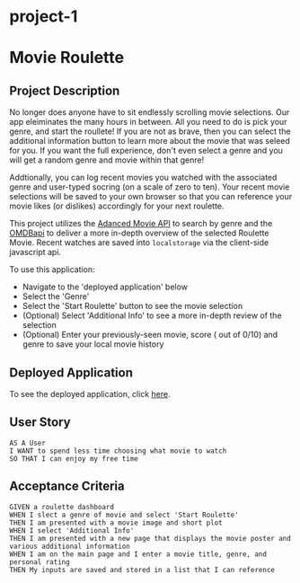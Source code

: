# project-1
# Movie Roulette

## Project Description

No longer does anyone have to sit endlessly scrolling movie selections. Our app eleiminates the many hours in between. All you need to do is pick your genre, and start the roullete! If you are not as brave, then you can select the additional information button to learn more about the movie that was seleed for you. 
If you want the full experience, don't even select a genre and you will get a random genre and movie within that genre!

Addtionally, you can log recent movies you watched with the associated genre and user-typed socring (on a scale of zero to ten). Your recent movie selections will be saved to your own browser so that you can reference your movie likes (or dislikes) accordingly for your next roulette.

This project utilizes the [Adanced Movie API](https://advanced-movie-search.p.rapidapi.com) to search by genre and the [OMDBapi](http://omdapi.com/) to deliver a more in-depth overview of the selected Roulette Movie. Recent watches are saved into `localstorage`  via the client-side javascript api.

To use this application:
* Navigate to the 'deployed application' below
* Select the 'Genre'
* Select the 'Start Roulette' button to see the movie selection
* (Optional) Select 'Additional Info' to see a more in-depth review of the selection
* (Optional) Enter your previously-seen movie, score ( out of 0/10) and genre to save your local movie history

## Deployed Application

To see the deployed application, click [here](https://nflanner.github.io/project-1/).

## User Story

```
AS A User
I WANT to spend less time choosing what movie to watch
SO THAT I can enjoy my free time
```

## Acceptance Criteria

```
GIVEN a roulette dashboard
WHEN I slect a genre of movie and select 'Start Roulette'
THEN I am presented with a movie image and short plot
WHEN I select 'Additional Info'
THEN I am presented with a new page that displays the movie poster and various additional information
WHEN I am on the main page and I enter a movie title, genre, and personal rating
THEN My inputs are saved and stored in a list that I can reference 
```
